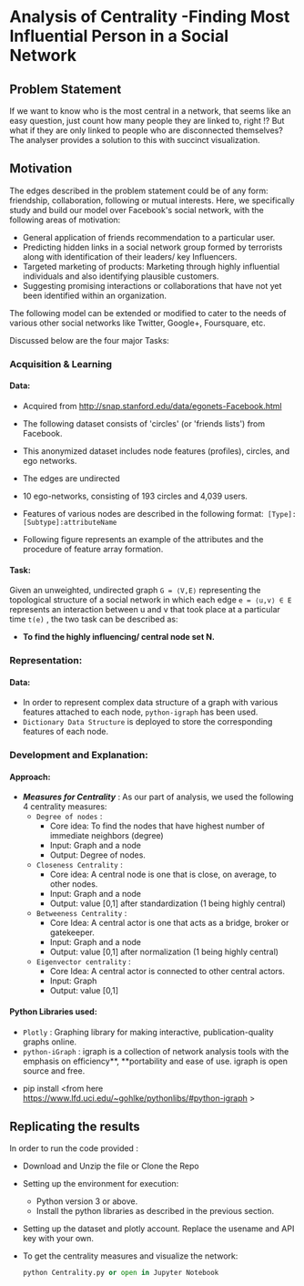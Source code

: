 # Analysis of Centrality -Finding Most Influential Person in a Social Network 

## Problem Statement

If we want to know who is the most central in a network, that seems like an easy question, just count how many people they are linked to, right !? But what if they are only linked to people who are disconnected themselves? The analyser provides a solution to this with succinct visualization.



## Motivation
The edges described in the problem statement could be of any form: friendship, collaboration, following or mutual interests. Here, we specifically study and build our model over Facebook's social network, with the following areas of motivation:

* General application of friends recommendation to a particular user.
* Predicting hidden links in a social network group formed by terrorists along with identification of their leaders/ key
  Influencers.
* Targeted marketing of products: Marketing through highly influential individuals and also identifying plausible customers.
* Suggesting promising interactions or collaborations that have not yet been identified within an organization. 

The following model can be extended or modified to cater to the needs of various other social networks like Twitter, Google+, Foursquare, etc.

Discussed below are the four major Tasks:

### Acquisition & Learning
#### Data: 
* Acquired from http://snap.stanford.edu/data/egonets-Facebook.html

* The following dataset consists of 'circles' (or 'friends lists') from Facebook.

* This anonymized dataset includes node features (profiles), circles, and ego networks.

* The edges are undirected

*  10 ego-networks, consisting of 193 circles and 4,039 users.

*  Features of various nodes are described in the following format:` [Type]:[Subtype]:attributeName` 

*  Following figure represents an example of the attributes and the procedure of feature array formation.




#### Task: 

 Given an unweighted, undirected graph `G = ⟨V,E⟩`  representing the topological structure of a social network in which each edge `e = ⟨u,v⟩ ∈ E`  represents an interaction between u and v that took place at a particular time `t(e)` , the two task can be described as:

 * **To find the highly influencing/ central node set N.**


### Representation:
#### Data: 

* In order to represent complex data structure of a graph with various features attached to each node, `python-igraph` has been used.
* `Dictionary Data Structure` is deployed to store the corresponding features of each node.

### Development and Explanation:
#### Approach:

* ***Measures for Centrality***  : As our part of analysis, we used the following 4 centrality measures:
  * `Degree of nodes` : 
    - Core idea: To find the nodes that have highest number of  immediate neighbors (degree)
    - Input: Graph and a node 
    - Output: Degree of nodes.
  * `Closeness Centrality` : 
    * Core idea: A central node is one that is close, on average, to other nodes.
    * Input: Graph and a node 
    * Output: value [0,1] after standardization (1 being highly central)
  * `Betweeness Centrality` :
    * Core Idea: A central actor is one that acts as a bridge, broker or gatekeeper.
    * Input: Graph and a node 
    * Output: value [0,1] after normalization (1 being highly central)
  * `Eigenvector centrality` :
    * Core Idea: A central actor is connected to other central actors.
    * Input: Graph
    * Output: value [0,1] 


#### Python Libraries used:

* `Plotly` : Graphing library for making interactive, publication-quality graphs online. 
* `python-iGraph` : igraph is a collection of network analysis tools with the emphasis on efficiency**, **portability and ease of use. igraph is open source and free. 
 - pip install <from here https://www.lfd.uci.edu/~gohlke/pythonlibs/#python-igraph >


## Replicating the results

In order to run the code provided :

* Download and Unzip the file or Clone the Repo 

* Setting up the environment for execution:

  * Python version 3 or above.
  * Install the python libraries as described in the previous section.

* Setting up the dataset and plotly account. Replace the usename and API key with your own. 


* To get the centrality measures and visualize the network:

  ```python
  python Centrality.py or open in Jupyter Notebook
  ```
